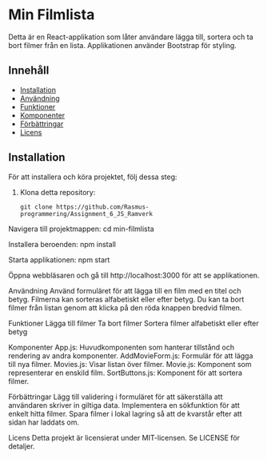 # Min Filmlista

Detta är en React-applikation som låter användare lägga till, sortera och ta bort filmer från en lista. Applikationen använder Bootstrap för styling.

## Innehåll

- [Installation](#installation)
- [Användning](#användning)
- [Funktioner](#funktioner)
- [Komponenter](#komponenter)
- [Förbättringar](#förbättringar)
- [Licens](#licens)

## Installation

För att installera och köra projektet, följ dessa steg:

1. Klona detta repository:
   ```
   git clone https://github.com/Rasmus-programmering/Assignment_6_JS_Ramverk

Navigera till projektmappen:
cd min-filmlista

Installera beroenden:
npm install

Starta applikationen:
npm start

Öppna webbläsaren och gå till http://localhost:3000 för att se applikationen.

Användning
Använd formuläret för att lägga till en film med en titel och betyg.
Filmerna kan sorteras alfabetiskt eller efter betyg.
Du kan ta bort filmer från listan genom att klicka på den röda knappen bredvid filmen.

Funktioner
Lägga till filmer
Ta bort filmer
Sortera filmer alfabetiskt eller efter betyg

Komponenter
App.js: Huvudkomponenten som hanterar tillstånd och rendering av andra komponenter.
AddMovieForm.js: Formulär för att lägga till nya filmer.
Movies.js: Visar listan över filmer.
Movie.js: Komponent som representerar en enskild film.
SortButtons.js: Komponent för att sortera filmer.

Förbättringar
Lägg till validering i formuläret för att säkerställa att användaren skriver in giltiga data.
Implementera en sökfunktion för att enkelt hitta filmer.
Spara filmer i lokal lagring så att de kvarstår efter att sidan har laddats om.

Licens
Detta projekt är licensierat under MIT-licensen. Se LICENSE för detaljer.


